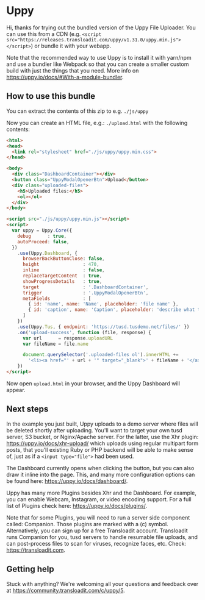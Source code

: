 # Uppy

Hi, thanks for trying out the bundled version of the Uppy File Uploader. You can use
this from a CDN (e.g. `<script src="https://releases.transloadit.com/uppy/v1.31.0/uppy.min.js"></script>`) or bundle it with your webapp. 

Note that the recommended way to use Uppy is to install it with yarn/npm and use a 
bundler like Webpack so that you can create a smaller custom build with just the
things that you need. More info on <https://uppy.io/docs/#With-a-module-bundler>.

## How to use this bundle

You can extract the contents of this zip to e.g. `./js/uppy`

Now you can create an HTML file, e.g.: `./upload.html` with the following contents:

```html
<html>
<head>
  <link rel="stylesheet" href="./js/uppy/uppy.min.css">
</head>

<body>
  <div class="DashboardContainer"></div>
  <button class="UppyModalOpenerBtn">Upload</button>
  <div class="uploaded-files">
    <h5>Uploaded files:</h5>
    <ol></ol>
  </div>
</body>

<script src="./js/uppy/uppy.min.js"></script>
<script>
  var uppy = Uppy.Core({
    debug      : true,
    autoProceed: false,
  })
    .use(Uppy.Dashboard, {
      browserBackButtonClose: false,
      height                : 470,
      inline                : false,
      replaceTargetContent  : true,
      showProgressDetails   : true,
      target                : '.DashboardContainer',
      trigger               : '.UppyModalOpenerBtn',
      metaFields            : [
        { id: 'name', name: 'Name', placeholder: 'file name' },
        { id: 'caption', name: 'Caption', placeholder: 'describe what the image is about' }
      ]
    })
    .use(Uppy.Tus, { endpoint: 'https://tusd.tusdemo.net/files/' })
    .on('upload-success', function (file, response) {
      var url      = response.uploadURL
      var fileName = file.name

      document.querySelector('.uploaded-files ol').innerHTML +=
        '<li><a href="' + url + '" target="_blank">' + fileName + '</a></li>'
    })
</script>
```

Now open `upload.html` in your browser, and the Uppy Dashboard will appear.

## Next steps

In the example you just built, Uppy uploads to a demo server where files will be deleted
shortly after uploading. You'll want to target your own tusd server, S3 bucket, or Nginx/Apache server. For the latter, use the Xhr plugin: <https://uppy.io/docs/xhr-upload/> which uploads using regular multipart form posts, that you'll existing Ruby or PHP backend will be able to make sense of, just as if a `<input type="file">` had been used.

The Dashboard currently opens when clicking the button, but you can also draw it inline into the page. This, and many more configuration options can be found here: <https://uppy.io/docs/dashboard/>.

Uppy has many more Plugins besides Xhr and the Dashboard. For example, you can enable Webcam, Instagram, or video encoding support. For a full list of Plugins check here: <https://uppy.io/docs/plugins/>.

Note that for some Plugins, you will need to run a server side component called: Companion. Those plugins are marked with a (c) symbol. Alternatively, you can sign up for a free Transloadit account. Transloadit runs Companion for you, tusd servers to handle resumable file uploads, and can post-process files to scan for viruses, recognize faces, etc. Check: <https://transloadit.com>.

## Getting help

Stuck with anything? We're welcoming all your questions and feedback over at <https://community.transloadit.com/c/uppy/5>.
